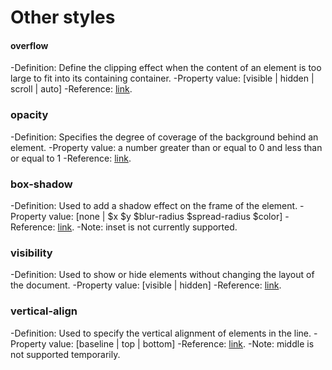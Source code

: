 # Other styles

#### overflow

-Definition: Define the clipping effect when the content of an element is too large to fit into its containing container.
-Property value: [visible | hidden | scroll | auto]
-Reference: [link](https://developer.mozilla.org/zh-CN/docs/Web/CSS/overflow).

### opacity

-Definition: Specifies the degree of coverage of the background behind an element.
-Property value: a number greater than or equal to 0 and less than or equal to 1
-Reference: [link](https://developer.mozilla.org/zh-CN/docs/Web/CSS/opacity).

### box-shadow

-Definition: Used to add a shadow effect on the frame of the element.
-Property value: [none | \$x \$y \$blur-radius \$spread-radius \$color]
-Reference: [link](https://developer.mozilla.org/zh-CN/docs/Web/CSS/box-shadow).
-Note: inset is not currently supported.

### visibility

-Definition: Used to show or hide elements without changing the layout of the document.
-Property value: [visible | hidden]
-Reference: [link](https://developer.mozilla.org/zh-CN/docs/Web/CSS/visibility).

### vertical-align

-Definition: Used to specify the vertical alignment of elements in the line.
-Property value: [baseline | top | bottom]
-Reference: [link](https://developer.mozilla.org/zh-CN/docs/Web/CSS/vertical-align).
-Note: middle is not supported temporarily.
